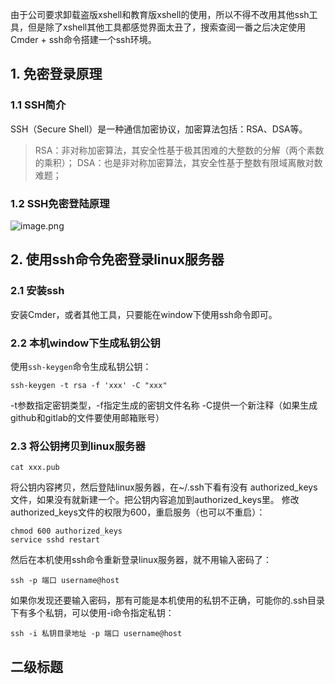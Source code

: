 由于公司要求卸载盗版xshell和教育版xshell的使用，所以不得不改用其他ssh工具，但是除了xshell其他工具都感觉界面太丑了，搜索查阅一番之后决定使用Cmder + ssh命令搭建一个ssh环境。

## 1. 免密登录原理
### 1.1 SSH简介
SSH（Secure Shell）是一种通信加密协议，加密算法包括：RSA、DSA等。
> RSA：非对称加密算法，其安全性基于极其困难的大整数的分解（两个素数的乘积）；
> DSA：也是非对称加密算法，其安全性基于整数有限域离散对数难题；

### 1.2 SSH免密登陆原理
![image.png](0)


## 2. 使用ssh命令免密登录linux服务器
### 2.1 安装ssh
安装Cmder，或者其他工具，只要能在window下使用ssh命令即可。

### 2.2 本机window下生成私钥公钥
使用`ssh-keygen`命令生成私钥公钥：
```
ssh-keygen -t rsa -f 'xxx' -C "xxx"
```
-t参数指定密钥类型，-f指定生成的密钥文件名称 -C提供一个新注释（如果生成github和gitlab的文件要使用邮箱账号）

### 2.3 将公钥拷贝到linux服务器
```
cat xxx.pub
```
将公钥内容拷贝，然后登陆linux服务器，在~/.ssh下看有没有 authorized_keys文件，如果没有就新建一个。把公钥内容追加到authorized_keys里。
修改authorized_keys文件的权限为600，重启服务（也可以不重启）：
```
chmod 600 authorized_keys
service sshd restart
```
然后在本机使用ssh命令重新登录linux服务器，就不用输入密码了：
```
ssh -p 端口 username@host
```
如果你发现还要输入密码，那有可能是本机使用的私钥不正确，可能你的.ssh目录下有多个私钥，可以使用-i命令指定私钥：
```
ssh -i 私钥目录地址 -p 端口 username@host
```

## 二级标题
